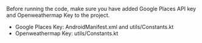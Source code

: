 Before running the code, make sure you have added Google Places API key and Openweathermap Key to the project.

- Google Places Key: AndroidManifest.xml and utils/Constants.kt
- Openweathermap Key: utils/Constants.kt
